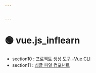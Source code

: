 ```yaml
---


---
```


<h1 id="🟢-vue.js_inflearn">🟢 vue.js_inflearn</h1>
<ul>
<li>section10 : <a href="https://github.com/gay0ung/TIL_note/blob/master/Vue.js_%EC%8B%9C%EC%9E%91%ED%95%98%EA%B8%B0/chapter10.md">프로젝트 생성 도구 -Vue CLI</a></li>
<li>section11 : <a href="https://github.com/gay0ung/TIL_note/blob/master/Vue.js_%EC%8B%9C%EC%9E%91%ED%95%98%EA%B8%B0/chapter11.md">싱글 파일 컴포넌트</a></li>
</ul>

